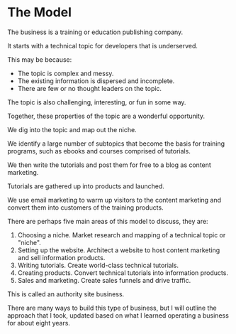 # The Model

The business is a training or education publishing company.

It starts with a technical topic for developers that is underserved.

This may be because:

* The topic is complex and messy.
* The existing information is dispersed and incomplete.
* There are few or no thought leaders on the topic.

The topic is also challenging, interesting, or fun in some way.

Together, these properties of the topic are a wonderful opportunity.

We dig into the topic and map out the niche.

We identify a large number of subtopics that become the basis for training programs, such as ebooks and courses comprised of tutorials.

We then write the tutorials and post them for free to a blog as content marketing.

Tutorials are gathered up into products and launched.

We use email marketing to warm up visitors to the content marketing and convert them into customers of the training products.

There are perhaps five main areas of this model to discuss, they are:

1. Choosing a niche. Market research and mapping of a technical topic or "niche".
2. Setting up the website. Architect a website to host content marketing and sell information products.
3. Writing tutorials. Create world-class technical tutorials.
4. Creating products. Convert technical tutorials into information products.
5. Sales and marketing. Create sales funnels and drive traffic.

This is called an authority site business.

There are many ways to build this type of business, but I will outline the approach that I took, updated based on what I learned operating a business for about eight years.


